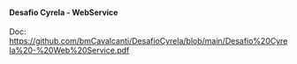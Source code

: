 #### Desafio Cyrela - WebService
Doc: https://github.com/bmCavalcanti/DesafioCyrela/blob/main/Desafio%20Cyrela%20-%20Web%20Service.pdf
